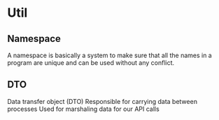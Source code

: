 # Util

## Namespace

A namespace is basically a system to make sure that all the names in a program are unique and can be used without any conflict.

## DTO

Data transfer object (DTO)
Responsible for carrying data between processes
Used for marshaling data for our API calls
